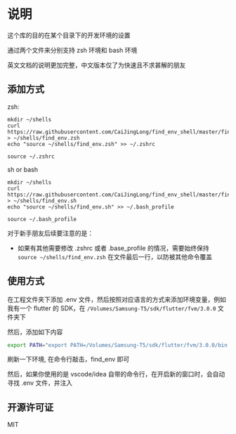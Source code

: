 # 说明

这个库的目的在某个目录下的开发环境的设置

通过两个文件来分别支持 zsh 环境和 bash 环境

英文文档的说明更加完整，中文版本仅了为快速且不求甚解的朋友

## 添加方式

zsh:

```shell
mkdir ~/shells
curl https://raw.githubusercontent.com/CaiJingLong/find_env_shell/master/find_env.zsh > ~/shells/find_env.zsh
echo "source ~/shells/find_env.zsh" >> ~/.zshrc

source ~/.zshrc
```

sh or bash

```shell
mkdir ~/shells
curl https://raw.githubusercontent.com/CaiJingLong/find_env_shell/master/find_env.sh > ~/shells/find_env.sh
echo "source ~/shells/find_env.sh" >> ~/.bash_profile

source ~/.bash_profile
```

对于新手朋友后续要注意的是：

- 如果有其他需要修改 .zshrc 或者 .base_profile 的情况，需要始终保持 `source ~/shells/find_env.zsh` 在文件最后一行，以防被其他命令覆盖

## 使用方式

在工程文件夹下添加 .env 文件，然后按照对应语言的方式来添加环境变量，例如我有一个 flutter 的 SDK，在 `/Volumes/Samsung-T5/sdk/flutter/fvm/3.0.0` 文件夹下

然后，添加如下内容

```zsh
export PATH="export PATH=/Volumes/Samsung-T5/sdk/flutter/fvm/3.0.0/bin:$PATH"
```

刷新一下环境, 在命令行敲击，find_env 即可

然后，如果你使用的是 vscode/idea 自带的命令行，在开启新的窗口时，会自动寻找 .env 文件，并注入


## 开源许可证

MIT

